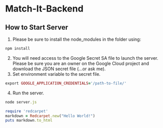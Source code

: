 # Match-It-Backend

## How to Start Server

1. Please be sure to install the node_modules in the folder using:
```ruby
npm install
```
2. You will need access to the Google Secret SA file to launch the server. Please be sure you are an owner on the Google Cloud project and download the JSON secret file (...or ask me). 
3. Set environment variable to the secret file.
```ruby
export GOOGLE_APPLICATION_CREDENTIALS='/path-to-file/'
```
4. Run the server.
```ruby
node server.js
```

```ruby
require 'redcarpet'
markdown = Redcarpet.new("Hello World!")
puts markdown.to_html
```
